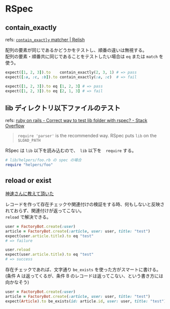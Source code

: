 # RSpec

## contain_exactly

refs: [`contain_exactly` matcher | Relish](https://relishapp.com/rspec/rspec-expectations/docs/built-in-matchers/contain-exactly-matcher)

配列の要素が同じであるかどうかをテストし、順番の違いは無視する。  
配列の要素・順番共に同じであることをテストしたい場合は `eq` または `match` を使う。

```ruby
expect([1, 2, 3]).to    contain_exactly(2, 3, 1) # => pass
expect([:a, :c, :b]).to contain_exactly(:a, :c)  # => fail

expect([1, 2, 3]).to eq [1, 2, 3] # => pass
expect([1, 2, 3]).to eq [2, 1, 3] # => fail
```

## lib ディレクトリ以下ファイルのテスト

refs: [ruby on rails - Correct way to test lib folder with rspec? - Stack Overflow](https://stackoverflow.com/questions/21544519/correct-way-to-test-lib-folder-with-rspec)

> `require 'parser'` is the recommended way. RSpec puts `lib` on the `$LOAD_PATH`

RSpec は `lib` 以下を読み込むので、　`lib` 以下を　`require` する。

```ruby
# lib/helpers/foo.rb の spec の場合
require "helpers/foo"
```

## reload or exist

[神速さんに教えて頂いた](https://twitter.com/sinsoku_listy/status/1240304340742467584?s=20)

レコードを作って存在チェックや関連付けの検証をする時、何もしないと反映されておらず、関連付けが返ってこない。  
`reload` で解決できる。

```ruby
user = FactoryBot.create(:user)
article = FactoryBot.create(:article, user: user, title: "test")
expect(user.article.title).to eq "test"
# => failure

user.reload
expect(user.article.title).to eq "test"
# => success
```

存在チェックであれば、文字通り `be_exists` を使った方がスマートに書ける。  
(条件 A は返ってくるが、条件 B のレコードは返ってこない、という書き方には向かなそう)

```ruby
user = FactoryBot.create(:user)
article = FactoryBot.create(:article, user: user, title: "test")
expect(Article).to be_exists(id: article.id, user: user, title: "test")
```
